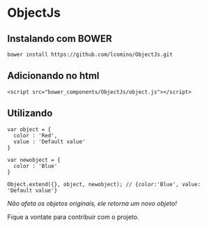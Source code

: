ObjectJs
========

## Instalando com BOWER

```
bower install https://github.com/lcomino/ObjectJs.git
```
## Adicionando no html

```
<script src="bower_components/ObjectJs/object.js"></script>
```

## Utilizando

```
var object = {
  color : 'Red',
  value : 'Default value'
}

var newobject = {
  color : 'Blue'
}

Object.extend({}, object, newobject); // {color:'Blue', value: 'Default value'}
```

_Não afeta os objetos originais, ele retorna um novo objeto!_

Fique a vontate para contribuir com o projeto.
